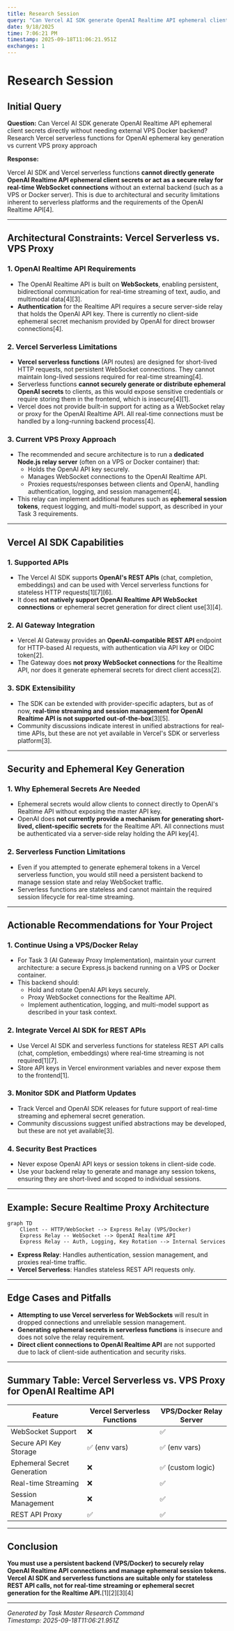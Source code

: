 ```yaml
---
title: Research Session
query: "Can Vercel AI SDK generate OpenAI Realtime API ephemeral client secrets directly without needing external VPS Docker backend? Research Vercel serverless functions for OpenAI ephemeral key generation vs current VPS proxy approach"
date: 9/18/2025
time: 7:06:21 PM
timestamp: 2025-09-18T11:06:21.951Z
exchanges: 1
---
```


# Research Session

## Initial Query

**Question:** Can Vercel AI SDK generate OpenAI Realtime API ephemeral client secrets directly without needing external VPS Docker backend? Research Vercel serverless functions for OpenAI ephemeral key generation vs current VPS proxy approach

**Response:**

Vercel AI SDK and Vercel serverless functions **cannot directly generate OpenAI Realtime API ephemeral client secrets or act as a secure relay for real-time WebSocket connections** without an external backend (such as a VPS or Docker server). This is due to architectural and security limitations inherent to serverless platforms and the requirements of the OpenAI Realtime API[4].

---

## Architectural Constraints: Vercel Serverless vs. VPS Proxy

### 1. **OpenAI Realtime API Requirements**
- The OpenAI Realtime API is built on **WebSockets**, enabling persistent, bidirectional communication for real-time streaming of text, audio, and multimodal data[4][3].
- **Authentication** for the Realtime API requires a secure server-side relay that holds the OpenAI API key. There is currently no client-side ephemeral secret mechanism provided by OpenAI for direct browser connections[4].

### 2. **Vercel Serverless Limitations**
- **Vercel serverless functions** (API routes) are designed for short-lived HTTP requests, not persistent WebSocket connections. They cannot maintain long-lived sessions required for real-time streaming[4].
- Serverless functions **cannot securely generate or distribute ephemeral OpenAI secrets** to clients, as this would expose sensitive credentials or require storing them in the frontend, which is insecure[4][1].
- Vercel does not provide built-in support for acting as a WebSocket relay or proxy for the OpenAI Realtime API. All real-time connections must be handled by a long-running backend process[4].

### 3. **Current VPS Proxy Approach**
- The recommended and secure architecture is to run a **dedicated Node.js relay server** (often on a VPS or Docker container) that:
  - Holds the OpenAI API key securely.
  - Manages WebSocket connections to the OpenAI Realtime API.
  - Proxies requests/responses between clients and OpenAI, handling authentication, logging, and session management[4].
- This relay can implement additional features such as **ephemeral session tokens**, request logging, and multi-model support, as described in your Task 3 requirements.

---

## Vercel AI SDK Capabilities

### 1. **Supported APIs**
- The Vercel AI SDK supports **OpenAI's REST APIs** (chat, completion, embeddings) and can be used with Vercel serverless functions for stateless HTTP requests[1][7][6].
- It does **not natively support OpenAI Realtime API WebSocket connections** or ephemeral secret generation for direct client use[3][4].

### 2. **AI Gateway Integration**
- Vercel AI Gateway provides an **OpenAI-compatible REST API** endpoint for HTTP-based AI requests, with authentication via API key or OIDC token[2].
- The Gateway does **not proxy WebSocket connections** for the Realtime API, nor does it generate ephemeral secrets for direct client access[2].

### 3. **SDK Extensibility**
- The SDK can be extended with provider-specific adapters, but as of now, **real-time streaming and session management for OpenAI Realtime API is not supported out-of-the-box**[3][5].
- Community discussions indicate interest in unified abstractions for real-time APIs, but these are not yet available in Vercel's SDK or serverless platform[3].

---

## Security and Ephemeral Key Generation

### 1. **Why Ephemeral Secrets Are Needed**
- Ephemeral secrets would allow clients to connect directly to OpenAI's Realtime API without exposing the master API key.
- OpenAI does **not currently provide a mechanism for generating short-lived, client-specific secrets** for the Realtime API. All connections must be authenticated via a server-side relay holding the API key[4].

### 2. **Serverless Function Limitations**
- Even if you attempted to generate ephemeral tokens in a Vercel serverless function, you would still need a persistent backend to manage session state and relay WebSocket traffic.
- Serverless functions are stateless and cannot maintain the required session lifecycle for real-time streaming.

---

## Actionable Recommendations for Your Project

### 1. **Continue Using a VPS/Docker Relay**
- For Task 3 (AI Gateway Proxy Implementation), maintain your current architecture: a secure Express.js backend running on a VPS or Docker container.
- This backend should:
  - Hold and rotate OpenAI API keys securely.
  - Proxy WebSocket connections for the Realtime API.
  - Implement authentication, logging, and multi-model support as described in your task context.

### 2. **Integrate Vercel AI SDK for REST APIs**
- Use Vercel AI SDK and serverless functions for stateless REST API calls (chat, completion, embeddings) where real-time streaming is not required[1][7].
- Store API keys in Vercel environment variables and never expose them to the frontend[1].

### 3. **Monitor SDK and Platform Updates**
- Track Vercel and OpenAI SDK releases for future support of real-time streaming and ephemeral secret generation.
- Community discussions suggest unified abstractions may be developed, but these are not yet available[3].

### 4. **Security Best Practices**
- Never expose OpenAI API keys or session tokens in client-side code.
- Use your backend relay to generate and manage any session tokens, ensuring they are short-lived and scoped to individual sessions.

---

## Example: Secure Realtime Proxy Architecture

```mermaid
graph TD
    Client -- HTTP/WebSocket --> Express Relay (VPS/Docker)
    Express Relay -- WebSocket --> OpenAI Realtime API
    Express Relay -- Auth, Logging, Key Rotation --> Internal Services
```

- **Express Relay**: Handles authentication, session management, and proxies real-time traffic.
- **Vercel Serverless**: Handles stateless REST API requests only.

---

## Edge Cases and Pitfalls

- **Attempting to use Vercel serverless for WebSockets** will result in dropped connections and unreliable session management.
- **Generating ephemeral secrets in serverless functions** is insecure and does not solve the relay requirement.
- **Direct client connections to OpenAI Realtime API** are not supported due to lack of client-side authentication and security risks.

---

## Summary Table: Vercel Serverless vs. VPS Proxy for OpenAI Realtime API

| Feature                        | Vercel Serverless Functions | VPS/Docker Relay Server |
|-------------------------------|----------------------------|------------------------|
| WebSocket Support             | ❌                         | ✅                     |
| Secure API Key Storage        | ✅ (env vars)              | ✅ (env vars)          |
| Ephemeral Secret Generation   | ❌                         | ✅ (custom logic)      |
| Real-time Streaming           | ❌                         | ✅                     |
| Session Management            | ❌                         | ✅                     |
| REST API Proxy                | ✅                         | ✅                     |

---

## Conclusion

**You must use a persistent backend (VPS/Docker) to securely relay OpenAI Realtime API connections and manage ephemeral session tokens. Vercel AI SDK and serverless functions are suitable only for stateless REST API calls, not for real-time streaming or ephemeral secret generation for the Realtime API.**[1][2][3][4]


---

*Generated by Task Master Research Command*  
*Timestamp: 2025-09-18T11:06:21.951Z*

